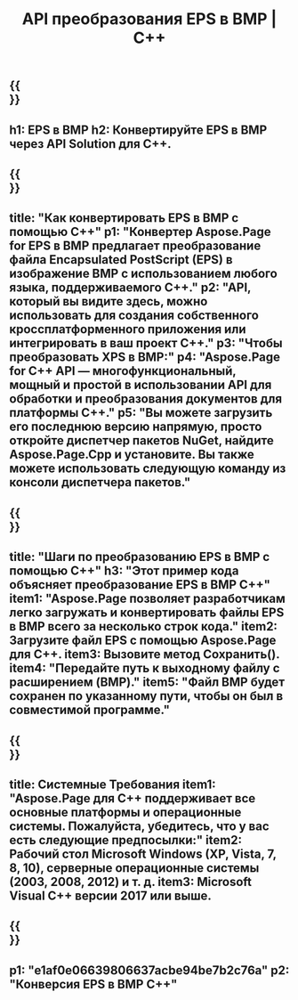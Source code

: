 ﻿---
translation: true
template: /_templates/_conversion-child-cpp.md
title: API преобразования EPS в BMP | С++
url: /cpp/conversion/eps-to-bmp/
description: Преобразование EPS в BMP, предоставляемое Aspose.Page для решения C++ API. Работает в среде выполнения C++ для 32-разрядной версии Windows, 64-разрядной версии Windows и 64-разрядной версии Linux.
informat: EPS
outformat: BMP
otherformats: XPS PS
---

{{<section banner>}}
---
h1: EPS в BMP
h2: Конвертируйте EPS в BMP через API Solution для C++.
---

{{<section overview>}}
---
title: "Как конвертировать EPS в BMP с помощью C++"
p1: "Конвертер Aspose.Page for EPS в BMP предлагает преобразование файла Encapsulated PostScript (EPS) в изображение BMP с использованием любого языка, поддерживаемого C++."
p2: "API, который вы видите здесь, можно использовать для создания собственного кроссплатформенного приложения или интегрировать в ваш проект C++."
p3: "Чтобы преобразовать XPS в BMP:"
p4: "Aspose.Page for C++ API — многофункциональный, мощный и простой в использовании API для обработки и преобразования документов для платформы C++."
p5: "Вы можете загрузить его последнюю версию напрямую, просто откройте диспетчер пакетов NuGet, найдите Aspose.Page.Cpp и установите. Вы также можете использовать следующую команду из консоли диспетчера пакетов."
---

{{<section feature1>}}
---
title: "Шаги по преобразованию EPS в BMP с помощью C++"
h3: "Этот пример кода объясняет преобразование EPS в BMP C++"
item1: "Aspose.Page позволяет разработчикам легко загружать и конвертировать файлы EPS в BMP всего за несколько строк кода."
item2: Загрузите файл EPS с помощью Aspose.Page для C++.
item3: Вызовите метод Сохранить().
item4: "Передайте путь к выходному файлу с расширением (BMP)."
item5: "Файл BMP будет сохранен по указанному пути, чтобы он был в совместимой программе."
---

{{<section feature2>}}
---
title: Системные Требования
item1: "Aspose.Page для C++ поддерживает все основные платформы и операционные системы. Пожалуйста, убедитесь, что у вас есть следующие предпосылки:"
item2: Рабочий стол Microsoft Windows (XP, Vista, 7, 8, 10), серверные операционные системы (2003, 2008, 2012) и т. д.
item3: Microsoft Visual C++ версии 2017 или выше.
---

{{<section gist>}}
---
p1: "e1af0e06639806637acbe94be7b2c76a"
p2: "Конверсия EPS в BMP C++"
---
